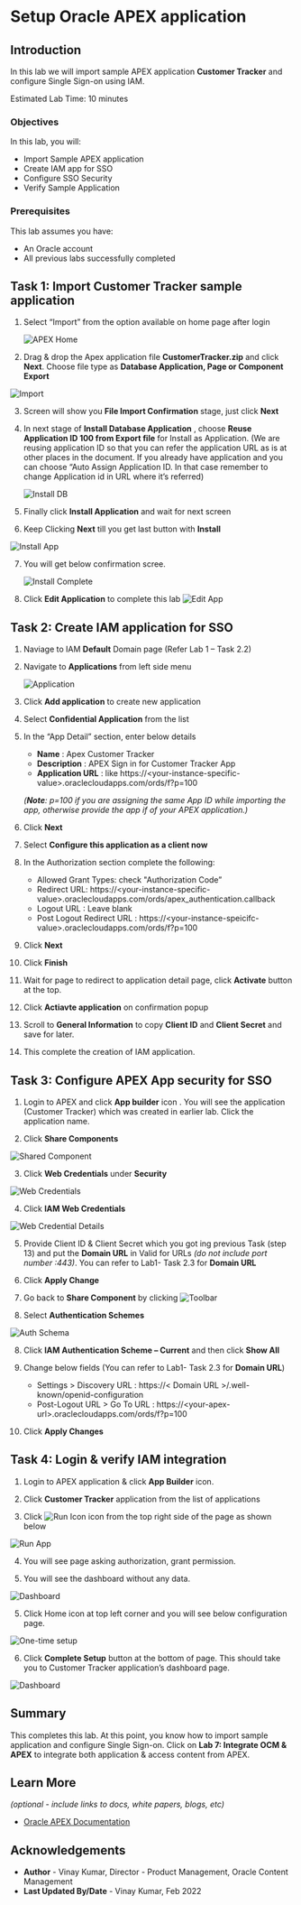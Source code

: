 # Setup Oracle APEX application

## Introduction

In this lab we will import sample APEX application **Customer Tracker** and configure Single Sign-on using IAM.

Estimated Lab Time: 10 minutes


### Objectives

In this lab, you will:
* Import Sample APEX application
* Create IAM app for SSO
* Configure SSO Security
* Verify Sample Application

### Prerequisites

This lab assumes you have:
* An Oracle account
* All previous labs successfully completed



## Task 1: Import Customer Tracker sample application


1.	Select “Import” from the option available on home page after login

	![APEX Home](images/apex-home.png)

2. Drag & drop the Apex application file **CustomerTracker.zip**  and click **Next**. Choose file type as **Database Application, Page or Component Export**

  ![Import](images/import.png)

3.	Screen will show you **File Import Confirmation** stage, just click **Next**

4.	In next stage of **Install Database Application** , choose **Reuse Application ID 100 from Export file** for Install as Application. (We are reusing application ID so that you can refer the application URL as is at other places in the document. If you already have application and you can choose “Auto Assign Application ID. In that case remember to change Application id in URL where it’s referred)
  
    ![Install DB](images/install-db.png)

5.	Finally click **Install Application** and wait for next screen

6.	Keep Clicking **Next** till you get last button with **Install**
 
  ![Install App](images/install-app.png)

7. You will get below confirmation scree.
  
    ![Install Complete](images/install-complete.png)

8. Click **Edit Application** to complete this lab
    ![Edit App](images/edit-app.png)

## Task 2: Create IAM application for SSO

1.	Naviage to IAM **Default** Domain page (Refer Lab 1 – Task 2.2)

2.	Navigate to **Applications** from left side menu
  
    ![Application](images/add-app.png)

3.	Click  **Add application** to create new application

4.	Select **Confidential Application** from the list

5.	In the “App Detail” section, enter below details
    * **Name** : Apex Customer Tracker
    * **Description** : APEX Sign in for Customer Tracker App
    * **Application URL** : <paste your APEX application URL> like https://&lt;your-instance-specific-value&gt;.oraclecloudapps.com/ords/f?p=100

    *(**Note**: p=100 if you are assigning the same App ID while importing the app, otherwise provide the app if of your APEX application.)*

6.	Click **Next**

7.	Select **Configure this application as a client now**

8.	In the Authorization section complete the following:
    *	Allowed Grant Types: check "Authorization Code”
    * Redirect URL: https://&lt;your-instance-specific-value&gt;.oraclecloudapps.com/ords/apex_authentication.callback
    * Logout URL : Leave blank
    * Post Logout Redirect URL : https://&lt;your-instance-speicifc-value&gt;.oraclecloudapps.com/ords/f?p=100

9.	Click **Next**

10.	Click **Finish** 

11. Wait for page to redirect to application detail page, click **Activate** button at the top.

12. Click **Actiavte application** on confirmation popup

13.	Scroll to **General Information** to copy **Client ID** and **Client Secret** and save for later.

14.	This complete the creation of IAM application.



## Task 3: Configure APEX App security for SSO

1.	Login to APEX and click **App builder** icon . You will see the application (Customer Tracker) which was created in earlier lab. Click the application name.

2.	Click **Share Components**

  ![Shared Component](./images/share-component.png)

3.	Click **Web Credentials** under **Security**

  ![Web Credentials](./images/web-cred.png)

4.	Click **IAM Web Credentials**

  ![Web Credential Details](./images/iam-web-cred.png)

5.	Provide Client ID & Client Secret which you got ing previous Task (step 13) and put the **Domain URL** in Valid for URLs *(do not include port number :443)*. You can refer to Lab1- Task 2.3 for **Domain URL**

6.	Click **Apply Change**

7.	Go back to **Share Component** by clicking ![Toolbar](images/toolbar.png)

8. Select **Authentication Schemes**

  ![Auth Schema](./images/auth-schema.png)

8.	Click **IAM Authentication Scheme – Current** and then click **Show All**

9.	Change below fields (You can refer to Lab1- Task 2.3 for **Domain URL**)
      * Settings > Discovery URL : https://&lt; Domain URL &gt;/.well-known/openid-configuration
      * Post-Logout URL > Go To URL : https://&lt;your-apex-url&gt;.oraclecloudapps.com/ords/f?p=100

10.	Click **Apply Changes**

## Task 4: Login & verify IAM integration

1.	Login to APEX application & click **App Builder** icon.

2.	Click **Customer Tracker** application from the list of applications

3.	Click ![Run Icon](images/run-icon.png) icon from the top right side of the page as shown below

  ![Run App](images/run-app.png)

4.	You will see page asking authorization, grant permission. 

5. You will see the dashboard without any data.
    
  ![Dashboard](images/apex-first-time.png)

5. Click Home icon at top left corner and you will see below configuration page.

  ![One-time setup](images/first-time.png)

6.	Click **Complete Setup** button at the bottom of page. This should take you to Customer Tracker application’s dashboard page.

  ![Dashboard](images/apex-dashboard.png)

## Summary

This completes this lab. At this point, you know how to import sample application and configure Single Sign-on. Click on **Lab 7: Integrate OCM & APEX** to integrate both application & access content from APEX.


## Learn More

*(optional - include links to docs, white papers, blogs, etc)*

* [Oracle APEX Documentation](https://apex.oracle.com/en/learn/documentation/)


## Acknowledgements
* **Author** - Vinay Kumar, Director - Product Management, Oracle Content Management
* **Last Updated By/Date** - Vinay Kumar, Feb 2022
